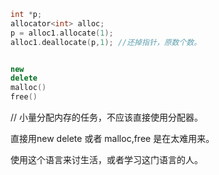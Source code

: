 ```C++
int *p;
allocator<int> alloc;
p = alloc1.allocate(1);
alloc1.deallocate(p,1); //还掉指针，原数个数。


new
delete
malloc()
free()
```

// 小量分配内存的任务，不应该直接使用分配器。

直接用new delete 或者 malloc,free 是在太难用来。

使用这个语言来讨生活，或者学习这门语言的人。

